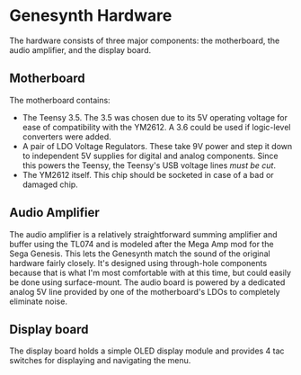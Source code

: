 # Genesynth Hardware

The hardware consists of three major components: the motherboard, the audio amplifier, and the display board.

## Motherboard

The motherboard contains:

* The Teensy 3.5. The 3.5 was chosen due to its 5V operating voltage for ease of compatibility with the YM2612. A 3.6 could be used if logic-level converters were added.
* A pair of LDO Voltage Regulators. These take 9V power and step it down to independent 5V supplies for digital and analog components. Since this powers the Teensy, the Teensy's USB voltage lines *must be cut*.
* The YM2612 itself. This chip should be socketed in case of a bad or damaged chip.

## Audio Amplifier

The audio amplifier is a relatively straightforward summing amplifier and buffer using the TL074 and is modeled after the Mega Amp mod for the Sega Genesis. This lets the Genesynth match the sound of the original hardware fairly closely. It's designed using through-hole components because that is what I'm most comfortable with at this time, but could easily be done using surface-mount. The audio board is powered by a dedicated analog 5V line provided by one of the motherboard's LDOs to completely eliminate noise.

## Display board

The display board holds a simple OLED display module and provides 4 tac switches for displaying and navigating the menu.
